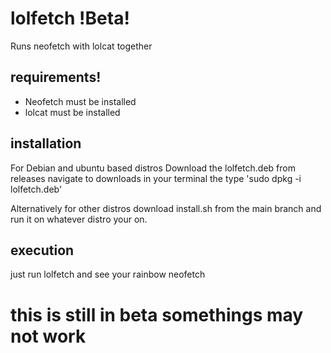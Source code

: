 # lolfetch !Beta!
Runs neofetch with lolcat together

## requirements!
- Neofetch must be installed
- lolcat must be installed
## installation
For Debian and ubuntu based distros Download the lolfetch.deb from releases navigate to downloads in your terminal the type 'sudo dpkg -i lolfetch.deb'

Alternatively for other distros download install.sh from the main branch and run it on whatever distro your on.
## execution
just run lolfetch and see your rainbow neofetch

# this is still in beta somethings may not work
